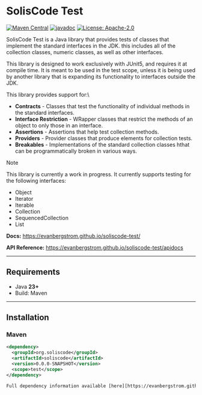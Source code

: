 # SolisCode Test

[![Maven Central](https://img.shields.io/maven-central/v/soliscode/soliscode-test.svg?label=Maven%20Central)](https://central.sonatype.com/artifact/GROUP_ID/ARTIFACT_ID)
[![javadoc](https://javadoc.io/badge2/org.soliscode/soliscode-test/javadoc.svg)](https://javadoc.io/doc/org.soliscode/soliscode-test)
[![License: Apache-2.0](https://img.shields.io/badge/License-Apache--2.0-blue.svg)](./LICENSE.txt)

SolisCode Test is a Java library that provides tests of classes that implement the standard 
interfaces in the JDK. this includes all of the collection classes, numeric classes, as well as
other interfaces. 

This library is designed to work exclusively with JUnit5, and requires it at compile time. It is meant to be used in
the test scope, unless it is being used by another library that is expanding its functionality to interfaces outside
the JDK.

This library provides support for:\
- **Contracts** - Classes that test the functionality of individual methods in the standard interfaces.
- **Interface Restriction** - WRapper classes that restrict the methods of an object to only those in an interface.
- **Assertions** - Assertions that help test collection methods.
- **Providers** - Provider classes that produce elements for collection tests.
- **Breakables** - Implementations of the standard collection classes hthat can be programmatically broken in various ways.

> [!NOTE]
> This library is currently a work in progress. It currently supports testing for the following
> interfaces:
> - Object 
> - Iterator 
> - Iterable 
> - Collection 
> - SequencedCollection 
> - List 

**Docs:** https://evanbergstrom.github.io/soliscode-test/

**API Reference:** https://evanbergstrom.github.io/soliscode-test/apidocs

---
## Requirements

- Java **23+**
- Build: Maven

---
## Installation

### Maven
```xml
<dependency>
  <groupId>org.soliscode</groupId>
  <artifactId>soliscode</artifactId>
  <version>0.0.0-SNAPSHOT</version>
  <scope>test</scope>
</dependency>

Full dependency information available [here][https://evanbergstrom.github.io/soliscode-test/dependency-info.html]